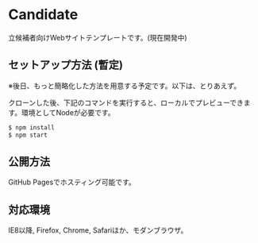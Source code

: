 # Candidate

立候補者向けWebサイトテンプレートです。(現在開発中)


## セットアップ方法 (暫定)

※後日、もっと簡略化した方法を用意する予定です。以下は、とりあえず。

クローンした後、下記のコマンドを実行すると、ローカルでプレビューできます。環境としてNodeが必要です。

```bash
$ npm install
$ npm start
```

## 公開方法

GitHub Pagesでホスティング可能です。

## 対応環境

IE8以降, Firefox, Chrome, Safariほか、モダンブラウザ。
